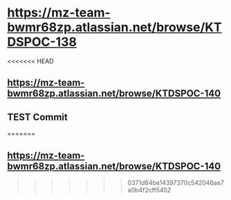 # https://mz-team-bwmr68zp.atlassian.net/browse/KTDSPOC-138

<<<<<<< HEAD
## https://mz-team-bwmr68zp.atlassian.net/browse/KTDSPOC-140


## TEST Commit
=======
## https://mz-team-bwmr68zp.atlassian.net/browse/KTDSPOC-140
>>>>>>> 0371d84be14397370c542046ae7a0b4f2cff5452
